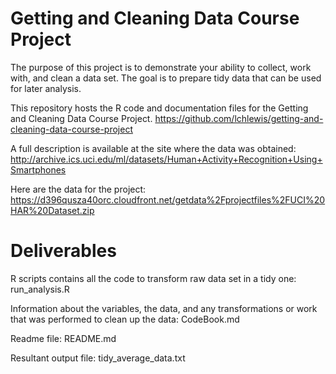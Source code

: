 # Getting and Cleaning Data Course Project

The purpose of this project is to demonstrate your ability to collect, work with, and clean a data set. The goal is to prepare tidy data that can be used for later analysis. 

This repository hosts the R code and documentation files for the Getting and Cleaning Data Course Project.
https://github.com/lchlewis/getting-and-cleaning-data-course-project

A full description is available at the site where the data was obtained:
http://archive.ics.uci.edu/ml/datasets/Human+Activity+Recognition+Using+Smartphones

Here are the data for the project:
https://d396qusza40orc.cloudfront.net/getdata%2Fprojectfiles%2FUCI%20HAR%20Dataset.zip

# Deliverables

R scripts contains all the code to transform raw data set in a tidy one: run_analysis.R

Information about the variables, the data, and any transformations or work that was performed to clean up the data: CodeBook.md

Readme file: README.md

Resultant output file: tidy_average_data.txt 
